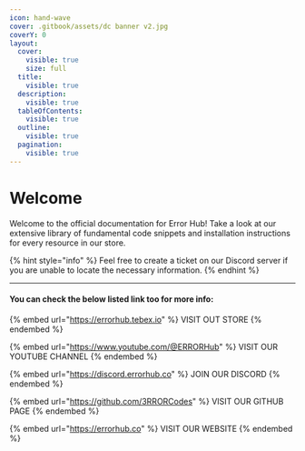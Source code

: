 ```yaml
---
icon: hand-wave
cover: .gitbook/assets/dc banner v2.jpg
coverY: 0
layout:
  cover:
    visible: true
    size: full
  title:
    visible: true
  description:
    visible: true
  tableOfContents:
    visible: true
  outline:
    visible: true
  pagination:
    visible: true
---
```


# Welcome

Welcome to the official documentation for Error Hub! Take a look at our extensive library of fundamental code snippets and installation instructions for every resource in our store.

{% hint style="info" %}
Feel free to create a ticket on our Discord server if you are unable to locate the necessary information.
{% endhint %}

***

#### You can check the below listed link too for more info:

{% embed url="https://errorhub.tebex.io" %}
VISIT OUT STORE
{% endembed %}

{% embed url="https://www.youtube.com/@ERRORHub" %}
VISIT OUR YOUTUBE CHANNEL
{% endembed %}

{% embed url="https://discord.errorhub.co" %}
JOIN OUR DISCORD
{% endembed %}

{% embed url="https://github.com/3RRORCodes" %}
VISIT OUR GITHUB PAGE
{% endembed %}

{% embed url="https://errorhub.co" %}
VISIT OUR WEBSITE
{% endembed %}
